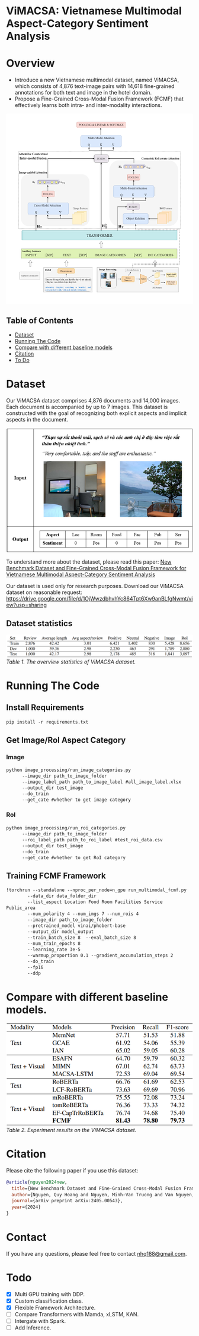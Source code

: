 # ViMACSA: Vietnamese Multimodal Aspect-Category Sentiment Analysis
# Overview
*  Introduce a new Vietnamese multimodal dataset, named ViMACSA, which consists of 4,876 text-image pairs with 14,618 fine-grained annotations for both text and image in the hotel domain.
*  Propose a Fine-Grained Cross-Modal Fusion Framework (FCMF) that effectively learns both intra- and inter-modality interactions.
  
<img src="images/overview_fcmf.png" width="512" height="512">

## Table of Contents

- [Dataset](#dataset)
- [Running The Code](#running-the-code)
- [Compare with different baseline models](#compare-with-different-baseline-models)
- [Citation](#citation)
- [To Do](#todo)

# Dataset
Our ViMACSA dataset comprises 4,876 documents and 14,000 images. Each document is accompanied by up to 7 images. This dataset is constructed with the goal of recognizing both explicit aspects and implicit aspects in the document.

<p align="left">
  <img src="images/ex_data.png" />
</p>


To understand more about the dataset, please read this paper: [New Benchmark Dataset and Fine-Grained Cross-Modal Fusion Framework for Vietnamese Multimodal Aspect-Category Sentiment Analysis
](https://arxiv.org/abs/2405.00543) 

Our dataset is used only for research purposes. Download our ViMACSA dataset on reasonable request: https://drive.google.com/file/d/1OjWwzdbhvhYc864Tpt6Xw9anBLfgNwmt/view?usp=sharing

## Dataset statistics
![The overview statistics of ViMACSA dataset](images/dataset_stat.png)
*Table 1. The overview statistics of ViMACSA dataset.*

# Running The Code
## Install Requirements
```
pip install -r requirements.txt
```
## Get Image/RoI Aspect Category
### Image
```
python image_processing/run_image_categories.py 
      --image_dir path_to_image_folder
      --image_label_path path_to_image_label #all_image_label.xlsx 
      --output_dir test_image 
      --do_train 
      --get_cate #whether to get image category
```
### RoI
```
python image_processing/run_roi_categories.py 
      --image_dir path_to_image_folder 
      --roi_label_path path_to_roi_label #test_roi_data.csv 
      --output_dir test_image 
      --do_train 
      --get_cate #whether to get RoI category
```

## Training FCMF Framework
```
!torchrun --standalone --nproc_per_node=n_gpu run_multimodal_fcmf.py
        --data_dir data_folder_dir
        --list_aspect Location Food Room Facilities Service Public_area 
        --num_polarity 4 --num_imgs 7 --num_rois 4
        --image_dir path_to_image_folder
        --pretrained_model vinai/phobert-base 
        --output_dir model_output 
        --train_batch_size 8  --eval_batch_size 8 
        --num_train_epochs 8
        --learning_rate 3e-5 
        --warmup_proportion 0.1 --gradient_accumulation_steps 2 
        --do_train
        --fp16 
        --ddp 
```

# Compare with different baseline models.
![Experiment results on the ViMACSA dataset](images/exper.png)                   
*Table 2. Experiment results on the ViMACSA dataset.*

# Citation
Please cite the following paper if you use this dataset:
```bibtex
@article{nguyen2024new,
  title={New Benchmark Dataset and Fine-Grained Cross-Modal Fusion Framework for Vietnamese Multimodal Aspect-Category Sentiment Analysis},
  author={Nguyen, Quy Hoang and Nguyen, Minh-Van Truong and Van Nguyen, Kiet},
  journal={arXiv preprint arXiv:2405.00543},
  year={2024}
}
```

# Contact
If you have any questions, please feel free to contact nhq188@gmail.com.

# Todo
- [x] Multi GPU training with DDP.
- [x] Custom classification class.
- [x] Flexible Framework Architecture.
- [ ] Compare Transformers with Mamda, xLSTM, KAN.
- [ ] Intergate with Spark.
- [ ] Add Inference.

